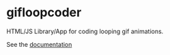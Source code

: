 # gifloopcoder
HTML/JS Library/App for coding looping gif animations.

See the [documentation](http://gifloopcoder.com/docs)
